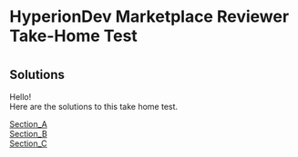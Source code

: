 # HyperionDev Marketplace Reviewer Take-Home Test

#
## Solutions
Hello!  
Here are the solutions to this take home test.
  
[Section_A](https://github.com/RonKbS/hyperiondev_THT/blob/main/Section_A/Option_1.md)  
[Section_B](https://github.com/RonKbS/hyperiondev_THT/tree/main/Section_B/README.md)  
[Section_C](https://github.com/RonKbS/hyperiondev_THT/tree/main/Section_C/Option_1.md)
#
